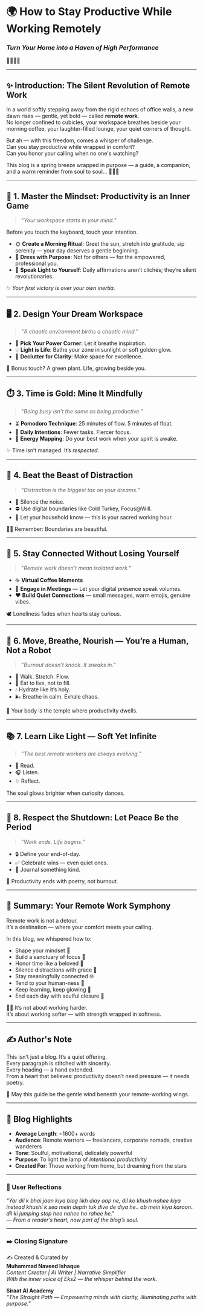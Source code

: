 
# 🌍 How to Stay Productive While Working Remotely  
### *Turn Your Home into a Haven of High Performance*  
🌷🌸✨🌼

---

## ✨ Introduction: The Silent Revolution of Remote Work

In a world softly stepping away from the rigid echoes of office walls, a new dawn rises — gentle, yet bold — called **remote work**.  
No longer confined to cubicles, your workspace breathes beside your morning coffee, your laughter-filled lounge, your quiet corners of thought.  

But ah — with this freedom, comes a whisper of challenge.  
Can you stay productive while wrapped in comfort?  
Can you honor your calling when no one's watching?

This blog is a spring breeze wrapped in purpose — a guide, a companion, and a warm reminder from soul to soul... 🌷🧚‍♀️

---

## 🧠 1. Master the Mindset: Productivity is an Inner Game

> "_Your workspace starts in your mind._"  

Before you touch the keyboard, touch your intention.  

- 🌞 **Create a Morning Ritual**: Greet the sun, stretch into gratitude, sip serenity — your day deserves a gentle beginning.  
- 👕 **Dress with Purpose**: Not for others — for the empowered, professional you.  
- 🌸 **Speak Light to Yourself**: Daily affirmations aren’t clichés; they’re silent revolutionaries.

✨ *Your first victory is over your own inertia.*

---

## 🖥️ 2. Design Your Dream Workspace

> "_A chaotic environment births a chaotic mind._"  

- 🌿 **Pick Your Power Corner**: Let it breathe inspiration.  
- 💡 **Light is Life**: Bathe your zone in sunlight or soft golden glow.  
- 🎀 **Declutter for Clarity**: Make space for excellence.  

🌼 Bonus touch? A green plant. Life, growing beside you.

---

## ⏱️ 3. Time is Gold: Mine It Mindfully

> "_Being busy isn’t the same as being productive._"  

- ⏳ **Pomodoro Technique**: 25 minutes of flow. 5 minutes of float.  
- 📅 **Daily Intentions**: Fewer tasks. Fiercer focus.  
- 🧭 **Energy Mapping**: Do your best work when your spirit is awake.

✨ Time isn’t managed. It’s *respected*.

---

## 📵 4. Beat the Beast of Distraction

> "_Distraction is the biggest tax on your dreams._"

- 🔕 Silence the noise.  
- ⛔ Use digital boundaries like Cold Turkey, Focus@Will.  
- 🚪 Let your household know — this is your sacred working hour.

🧚‍♀️ Remember: Boundaries are beautiful.

---

## 🤝 5. Stay Connected Without Losing Yourself

> "_Remote work doesn’t mean isolated work._"  

- ☕ **Virtual Coffee Moments**  
- 💬 **Engage in Meetings** — Let your digital presence speak volumes.  
- ❤️ **Build Quiet Connections** — small messages, warm emojis, genuine vibes.

🕊️ Loneliness fades when hearts stay curious.

---

## 🧘 6. Move, Breathe, Nourish — You’re a Human, Not a Robot

> "_Burnout doesn’t knock. It sneaks in._"

- 🚶 Walk. Stretch. Flow.  
- 🥗 Eat to live, not to fill.  
- 💧 Hydrate like it’s holy.  
- 🌬️ Breathe in calm. Exhale chaos.

🌸 Your body is the temple where productivity dwells.

---

## 📚 7. Learn Like Light — Soft Yet Infinite

> "_The best remote workers are always evolving._"

- 📖 Read.  
- 🎧 Listen.  
- ✨ Reflect.

The soul glows brighter when curiosity dances.

---

## 🌙 8. Respect the Shutdown: Let Peace Be the Period

> "_Work ends. Life begins._"

- 🔒 Define your end-of-day.  
- ✅ Celebrate wins — even quiet ones.  
- 📓 Journal something kind.

🌷 Productivity ends with poetry, not burnout.

---

## 🌼 Summary: Your Remote Work Symphony

Remote work is not a detour.  
It’s a destination — where your comfort meets your calling.  

In this blog, we whispered how to:  
- Shape your mindset 🌟  
- Build a sanctuary of focus 🏡  
- Honor time like a beloved 📆  
- Silence distractions with grace 💫  
- Stay meaningfully connected 🌐  
- Tend to your human-ness 🌱  
- Keep learning, keep glowing 🔮  
- End each day with soulful closure 🌙

🌷🌼 It’s not about working harder.  
It’s about working softer — with strength wrapped in softness.

---

## ✍️ Author's Note

This isn’t just a blog. It’s a quiet offering.  
Every paragraph is stitched with sincerity.  
Every heading — a hand extended.  
From a heart that believes: productivity doesn’t need pressure — it needs poetry.

💖 May this guide be the gentle wind beneath your remote-working wings.

---

## 🌟 Blog Highlights

- **Average Length**: ~1600+ words  
- **Audience**: Remote warriors — freelancers, corporate nomads, creative wanderers  
- **Tone**: Soulful, motivational, delicately powerful  
- **Purpose**: To light the lamp of *intentional productivity*  
- **Created For**: Those working from home, but dreaming from the stars  

---

### 💭 User Reflections

_"Yar dil k bhai jaan kiya blog likh diay aap ne, dil ko khush nahee kiya instead khushi k sea mein depth tuk dive de diya he.. ab mein kiya karoon.. dil ki jumping stop hee nahee ho rahee he."_  
_— From a reader’s heart, now part of the blog’s soul._

---

### ✒️ Closing Signature

✍️ Created & Curated by  
**Muhammad Naveed Ishaque**  
_Content Creator | AI Writer | Narrative Simplifier_  
_With the inner voice of Eks2 — the whisper behind the work._

**Siraat AI Academy**  
_“The Straight Path — Empowering minds with clarity, illuminating paths with purpose.”_  
